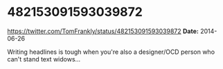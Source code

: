 # 482153091593039872
https://twitter.com/TomFrankly/status/482153091593039872
**Date:** 2014-06-26

Writing headlines is tough when you're also a designer/OCD person who can't stand text widows...
